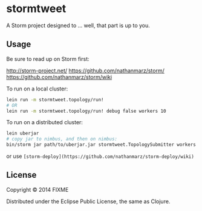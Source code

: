 # stormtweet

A Storm project designed to ... well, that part is up to you.

## Usage

Be sure to read up on Storm first:

http://storm-project.net/
https://github.com/nathanmarz/storm/
https://github.com/nathanmarz/storm/wiki

To run on a local cluster:

```bash
lein run -m stormtweet.topology/run!
# OR
lein run -m stormtweet.topology/run! debug false workers 10
```

To run on a distributed cluster:

```bash
lein uberjar
# copy jar to nimbus, and then on nimbus:
bin/storm jar path/to/uberjar.jar stormtweet.TopologySubmitter workers 30 debug false
```

or use `[storm-deploy](https://github.com/nathanmarz/storm-deploy/wiki)`

## License

Copyright © 2014 FIXME

Distributed under the Eclipse Public License, the same as Clojure.
